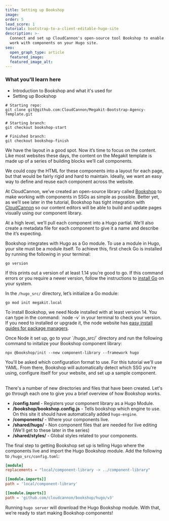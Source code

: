 ```yaml
---
title: Setting up Bookshop
image: 
order: 5
lead_score: 1
tutorial: bootstrap-to-a-client-editable-hugo-site
description: >-
  Connect and set up CloudCannon's open-source tool Bookshop to enable you to
  work with components on your Hugo site.
seo:
  open_graph_type: article
  featured_image:
  featured_image_alt:
---
```

### What you'll learn here

* Introduction to Bookshop and what it's used for
* Setting up Bookshop

```shell
# Starting repo:
git clone git@github.com:CloudCannon/Megakit-Bootstrap-Agency-Template.git

# Starting branch:
git checkout bookshop-start

# Finished branch:
git checkout bookshop-finish
```

We have the layout in a good spot. Now it’s time to focus on the content. Like most websites these days, the content on the Megakit template is made up of a series of building blocks we’ll call components.

We could copy the HTML for these components into a layout for each page, but that would be fairly rigid and hard to maintain. Ideally, we want an easy way to define and reuse each component across the website.

At CloudCannon, we’ve created an open-source library called [Bookshop](https://github.com/CloudCannon/bookshop) to make working with components in SSGs as simple as possible. Better yet, as we’ll see later in the tutorial, Bookshop has tight integration with [CloudCannon](https://cloudcannon.com/) so our content editors will be able to build and update pages visually using our component library.

At a high level, we’ll pull each component into a Hugo partial. We'll also create a metadata file for each component to give it a name and describe the it’s expecting.

Bookshop integrates with Hugo as a Go module. To use a module in Hugo, your site must be a module itself. To achieve this, first check Go is installed by running the following in your terminal:

```shell
go version
```

If this prints out a version of at least 1.14 you’re good to go. If this command errors or you require a newer version, follow the instructions to [install Go](https://go.dev/doc/install) on your system.

In the `/hugo_src/` directory, let’s initialize a Go module:

```shell
go mod init megakit.local
```

To install Bookshop, we need Node installed with at least version 14. You can type in the command: \`node -v\` in your terminal to check your version. If you need to installed or upgrade it, the node website has [easy install guides for package managers](https://nodejs.org/en/download/package-manager/).

Once Node it set up, go to your \`/hugo\_src/\` directory and run the following command to initalize your Bookshop component library:

```shell
npx @bookshop/init --new component-library --framework hugo
```

You'll be asked which configuration format to use. For this tutorial we'll use YAML. From there, Bookshop will automatically detect which SSG you're using, configure itself for your website, and set up a sample component.<br>&nbsp;

There's a number of new directories and files that have been created. Let's go through each one to give you a brief overview of how Bookshop works.

* **/config.toml** - Registers your component library as a Hugo Module.
* **/bookshop/bookshop.config.js** - Tells bookshop which engine to use. On this site it should have automatically added `hugo-engine`.
* **/components/** - Where your components live.
* **/shared/hugo/** - Non component files that are needed for live editing (We'll get to these later in the series)
* **/shared/styles/** - Global styles related to your components.

The final step to getting Bookshop set up is telling Hugo where the components live and import the Hugo Bookshop module. Add the following to `/hugo_src/config.toml`\:

```toml
[module]
replacements = "local/component-library -> ../component-library"

[[module.imports]]
path = 'local/component-library'

[[module.imports]]
path = 'github.com/cloudcannon/bookshop/hugo/v3'
```

Running `hugo server` will download the Hugo Bookshop module. With that, we’re ready to start making Bookshop components\!


